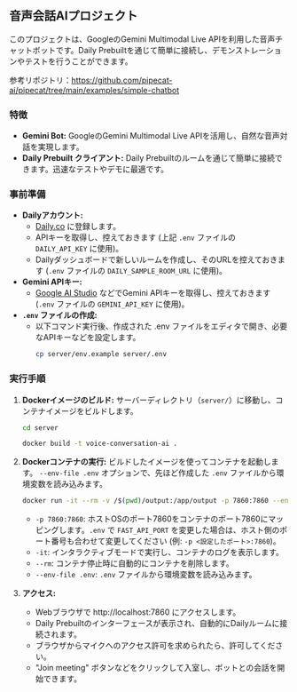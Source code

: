 ## 音声会話AIプロジェクト

このプロジェクトは、GoogleのGemini Multimodal Live APIを利用した音声チャットボットです。Daily Prebuiltを通じて簡単に接続し、デモンストレーションやテストを行うことができます。

参考リポジトリ：https://github.com/pipecat-ai/pipecat/tree/main/examples/simple-chatbot

### 特徴

*   **Gemini Bot:** GoogleのGemini Multimodal Live APIを活用し、自然な音声対話を実現します。
*   **Daily Prebuilt クライアント:** Daily Prebuiltのルームを通じて簡単に接続できます。迅速なテストやデモに最適です。

### 事前準備

*   **Dailyアカウント:**
    *   [Daily.co](https://dashboard.daily.co/login) に登録します。
    *   APIキーを取得し、控えておきます (上記 `.env` ファイルの `DAILY_API_KEY` に使用)。
    *   Dailyダッシュボードで新しいルームを作成し、そのURLを控えておきます (`.env` ファイルの `DAILY_SAMPLE_ROOM_URL` に使用)。
*   **Gemini APIキー:**
    *   [Google AI Studio](https://aistudio.google.com/) などでGemini APIキーを取得し、控えておきます (`.env` ファイルの `GEMINI_API_KEY` に使用)。
*   **`.env` ファイルの作成:** 
    * 以下コマンド実行後、作成された .env ファイルをエディタで開き、必要なAPIキーなどを設定します。
      ```bash
      cp server/env.example server/.env
      ```
      
### 実行手順

1.  **Dockerイメージのビルド:**
    サーバーディレクトリ（`server/`）に移動し、コンテナイメージをビルドします。
    ```bash
    cd server
    ```
    ```bash
    docker build -t voice-conversation-ai .
    ```

2.  **Dockerコンテナの実行:**
    ビルドしたイメージを使ってコンテナを起動します。 `--env-file .env` オプションで、先ほど作成した `.env` ファイルから環境変数を読み込みます。

    ```bash
    docker run -it --rm -v /$(pwd)/output:/app/output -p 7860:7860 --env-file .env voice-conversation-ai
    ```
    *   `-p 7860:7860`: ホストOSのポート7860をコンテナのポート7860にマッピングします。`.env` で `FAST_API_PORT` を変更した場合は、ホスト側のポート番号も合わせて変更してください (例: `-p <設定したポート>:7860`)。
    *   `-it`: インタラクティブモードで実行し、コンテナのログを表示します。
    *   `--rm`: コンテナ停止時に自動的にコンテナを削除します。
    *   `--env-file .env`: `.env` ファイルから環境変数を読み込みます。

3.  **アクセス:**
    * Webブラウザで http://localhost:7860 にアクセスします。
    * Daily Prebuiltのインターフェースが表示され、自動的にDailyルームに接続されます。
    * ブラウザからマイクへのアクセス許可を求められたら、許可してください。
    * "Join meeting" ボタンなどをクリックして入室し、ボットとの会話を開始できます。


